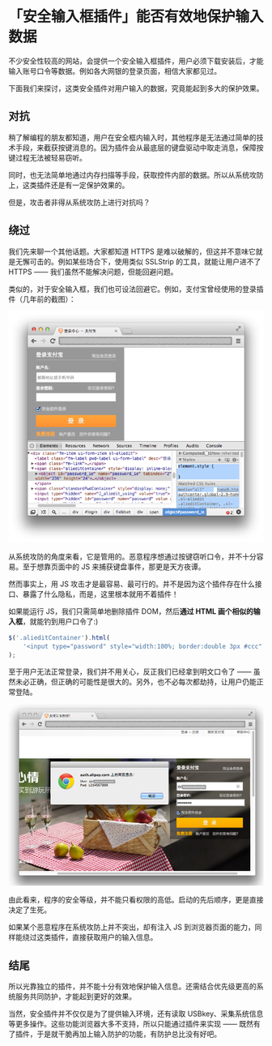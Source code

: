 # 「安全输入框插件」能否有效地保护输入数据

不少安全性较高的网站，会提供一个安全输入框插件，用户必须下载安装后，才能输入账号口令等数据。例如各大网银的登录页面，相信大家都见过。

下面我们来探讨，这类安全插件对用户输入的数据，究竟能起到多大的保护效果。

## 对抗

稍了解编程的朋友都知道，用户在安全框内输入时，其他程序是无法通过简单的技术手段，来截获按键消息的。因为插件会从最底层的键盘驱动中取走消息，保障按键过程无法被轻易窃听。

同时，也无法简单地通过内存扫描等手段，获取控件内部的数据。所以从系统攻防上，这类插件还是有一定保护效果的。

但是，攻击者非得从系统攻防上进行对抗吗？


## 绕过

我们先来聊一个其他话题。大家都知道 HTTPS 是难以破解的，但这并不意味它就是无懈可击的。例如某些场合下，使用类似 SSLStrip 的工具，就能让用户进不了 HTTPS —— 我们虽然不能解决问题，但能回避问题。

类似的，对于安全输入框，我们也可设法回避它。例如，支付宝曾经使用的登录插件（几年前的截图）：

![](1.png)

从系统攻防的角度来看，它是管用的。恶意程序想通过按键窃听口令，并不十分容易。至于想靠页面中的 JS 来捕获键盘事件，那更是天方夜谭。

然而事实上，用 JS 攻击才是最容易、最可行的。并不是因为这个插件存在什么接口、暴露了什么隐私，而是，这里根本就用不着插件！

如果能运行 JS，我们只需简单地删除插件 DOM，然后**通过 HTML 画个相似的输入框**，就能钓到用户口令了:)

```javascript
$('.alieditContainer').html(
    '<input type="password" style="width:100%; border:double 3px #ccc" />'
);
```

至于用户无法正常登录，我们并不用关心，反正我们已经拿到明文口令了 —— 虽然未必正确，但正确的可能性是很大的。另外，也不必每次都劫持，让用户仍能正常登陆。

![](2.png)

由此看来，程序的安全等级，并不能只看权限的高低。启动的先后顺序，更是直接决定了生死。

如果某个恶意程序在系统攻防上并不突出，却有注入 JS 到浏览器页面的能力，同样能绕过这类插件，直接获取用户的输入信息。


## 结尾

所以光靠独立的插件，并不能十分有效地保护输入信息。还需结合优先级更高的系统服务共同防护，才能起到更好的效果。

当然，安全插件并不仅仅是为了提供输入环境，还有读取 USBkey、采集系统信息等更多操作。这些功能浏览器大多不支持，所以只能通过插件来实现 —— 既然有了插件，于是就干脆再加上输入防护的功能，有防护总比没有好吧。
